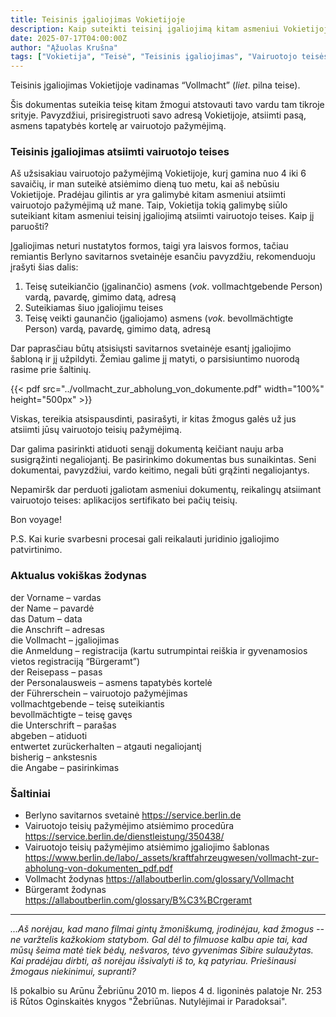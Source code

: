 ```yaml
---
title: Teisinis įgaliojimas Vokietijoje
description: Kaip suteikti teisinį įgaliojimą kitam asmeniui Vokietijoje?
date: 2025-07-17T04:00:00Z
author: "Ąžuolas Krušna"
tags: ["Vokietija", "Teisė", "Teisinis įgaliojimas", "Vairuotojo teisės"]
---
```


Teisinis įgaliojimas Vokietijoje vadinamas “Vollmacht” (*liet*. pilna teise).

Šis dokumentas suteikia teisę kitam žmogui atstovauti tavo vardu tam tikroje srityje. Pavyzdžiui, prisiregistruoti savo adresą Vokietijoje, atsiimti pasą, asmens tapatybės kortelę ar vairuotojo pažymėjimą.

### Teisinis įgaliojimas atsiimti vairuotojo teises

Aš užsisakiau vairuotojo pažymėjimą Vokietijoje, kurį gamina nuo 4 iki 6 savaičių, ir man suteikė atsiėmimo dieną tuo metu, kai aš nebūsiu Vokietijoje. Pradėjau gilintis ar yra galimybė kitam asmeniui atsiimti vairuotojo pažymėjimą už mane. Taip, Vokietija tokią galimybę siūlo suteikiant kitam asmeniui teisinį įgaliojimą atsiimti vairuotojo teises. Kaip jį paruošti?

Įgaliojimas neturi nustatytos formos, taigi yra laisvos formos, tačiau remiantis Berlyno savitarnos svetainėje esančiu pavyzdžiu, rekomenduoju įrašyti šias dalis:

1. Teisę suteikiančio (įgalinančio) asmens (*vok*. vollmachtgebende Person) vardą, pavardę, gimimo datą, adresą
2. Suteikiamas šiuo įgaliojimu teises
3. Teisę veikti gaunančio (įgaliojamo) asmens (*vok*. bevollmächtigte Person) vardą, pavardę, gimimo datą, adresą

Dar paprasčiau būtų atsisiųsti savitarnos svetainėje esantį įgaliojimo šabloną ir jį užpildyti. Žemiau galime jį matyti, o parsisiuntimo nuorodą rasime prie šaltinių.

{{< pdf src="../vollmacht_zur_abholung_von_dokumente.pdf" width="100%" height="500px" >}}

Viskas, tereikia atsispausdinti, pasirašyti, ir kitas žmogus galės už jus atsiimti jūsų vairuotojo teisių pažymėjimą. 

Dar galima pasirinkti atiduoti senąjį dokumentą keičiant nauju arba susigrąžinti negaliojantį. Be pasirinkimo dokumentas bus sunaikintas. Seni dokumentai, pavyzdžiui, vardo keitimo, negali būti grąžinti negaliojantys. 

Nepamiršk dar perduoti įgaliotam asmeniui dokumentų, reikalingų atsiimant vairuotojo teises: aplikacijos sertifikato bei pačių teisių.

Bon voyage!

P.S. Kai kurie svarbesni procesai gali reikalauti juridinio įgaliojimo patvirtinimo.

### Aktualus vokiškas žodynas

der Vorname – vardas\
der Name – pavardė\
das Datum – data\
die Anschrift – adresas\
die Vollmacht – įgaliojimas\
die Anmeldung – registracija (kartu sutrumpintai reiškia ir gyvenamosios vietos registraciją “Bürgeramt”)\
der Reisepass – pasas\
der Personalausweis – asmens tapatybės kortelė\
der Führerschein – vairuotojo pažymėjimas\
vollmachtgebende – teisę suteikiantis\
bevollmächtigte – teisę gavęs\
die Unterschrift – parašas\
abgeben – atiduoti\
entwertet zurückerhalten – atgauti negaliojantį\
bisherig – ankstesnis\
die Angabe – pasirinkimas

### Šaltiniai

- Berlyno savitarnos svetainė https://service.berlin.de
- Vairuotojo teisių pažymėjimo atsiėmimo procedūra https://service.berlin.de/dienstleistung/350438/
- Vairuotojo teisių pažymėjimo atsiėmimo įgaliojimo šablonas https://www.berlin.de/labo/_assets/kraftfahrzeugwesen/vollmacht-zur-abholung-von-dokumenten_pdf.pdf
- Vollmacht žodynas https://allaboutberlin.com/glossary/Vollmacht
- Bürgeramt žodynas https://allaboutberlin.com/glossary/B%C3%BCrgeramt

***

*...Aš norėjau, kad mano filmai gintų žmoniškumą, įrodinėjau, kad žmogus -- ne varžtelis kažkokiom statybom. Gal dėl to filmuose kalbu apie tai, kad mūsų šeima matė tiek bėdų, nešvaros, tėvo gyvenimas Sibire sulaužytas. Kai pradėjau dirbti, aš norėjau išsivalyti iš to, ką patyriau. Priešinausi žmogaus niekinimui, supranti?*

Iš pokalbio su Arūnu Žebriūnu 2010 m. liepos 4 d. ligoninės palatoje Nr. 253 iš Rūtos Oginskaitės knygos "Žebriūnas. Nutylėjimai ir Paradoksai".
